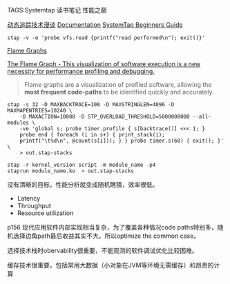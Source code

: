 TAGS:Systemtap 读书笔记 性能之巅


[动态追踪技术漫谈](https://openresty.org/posts/dynamic-tracing/)
[Documentation](https://sourceware.org/systemtap/documentation.html)
[SystemTap Beginners Guide](https://access.redhat.com/documentation/en-us/red_hat_enterprise_linux/7/html-single/systemtap_beginners_guide/index)

```shell
stap -v -e 'probe vfs.read {printf("read performed\n"); exit()}'
```

[Flame Graphs](http://www.brendangregg.com/flamegraphs.html)

[The Flame Graph - This visualization of software execution is a new necessity for performance profiling and debugging.](https://queue.acm.org/detail.cfm?id=2927301)

> Flame graphs are a visualization of profiled software, allowing the **most frequent code-paths** to be identified quickly and accurately.

```shell
stap -s 32 -D MAXBACKTRACE=100 -D MAXSTRINGLEN=4096 -D MAXMAPENTRIES=10240 \
    -D MAXACTION=10000 -D STP_OVERLOAD_THRESHOLD=5000000000 --all-modules \
    -ve 'global s; probe timer.profile { s[backtrace()] <<< 1; } 
    probe end { foreach (i in s+) { print_stack(i);
    printf("\t%d\n", @count(s[i])); } } probe timer.s(60) { exit(); }' \
    > out.stap-stacks
```

```shell
stap -r kernel_version script -m module_name -p4
staprun module_name.ko  > out.stap-stacks
```

没有清晰的目标，性能分析就变成随机瞎猜，效率很低。
- Latency
- Throughput
- Resource utilization

p156
现代应用软件内部实现相当复杂，为了覆盖各种情况code paths特别多，随机选择边角path最后收益其实不大。所以optimize the common case。

选择技术栈时obervability很重要，不能观测的软件调试优化比较困难。

缓存技术很重要，包括常用大数据（小对象在JVM等环境无需缓存）和昂贵的计算